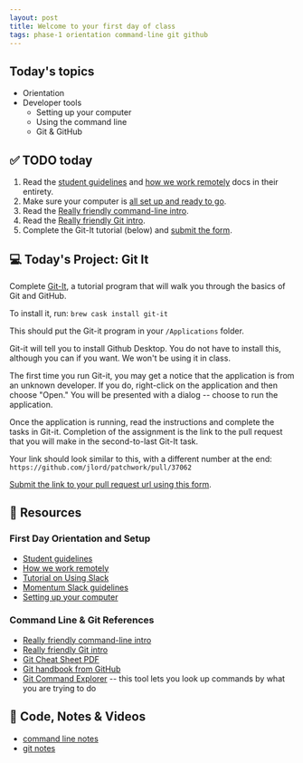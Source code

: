 ```yaml
---
layout: post
title: Welcome to your first day of class
tags: phase-1 orientation command-line git github
---
```


## Today's topics

- Orientation
- Developer tools
  - Setting up your computer
  - Using the command line
  - Git & GitHub

## ✅ TODO today

1. Read the [student guidelines](https://github.com/momentumlearn/student-resources/blob/main/articles/student-guidelines.md) and [how we work remotely](https://github.com/momentumlearn/student-resources/blob/master/articles/working-remotely.md) docs in their entirety.
2. Make sure your computer is [all set up and ready to go](https://github.com/momentumlearn/student-resources/blob/master/articles/setup.md).
3. Read the [Really friendly command-line intro](https://drive.google.com/open?id=1E4ALJrjclTYE4C6lwIV517-SOXiZ-Dqb).
4. Read the [Really friendly Git intro](https://drive.google.com/open?id=125rubyTQpBwmpi6I_UzUWfT1aXeHmy5n).
5. Complete the Git-It tutorial (below) and [submit the form](https://forms.gle/hKL37abHZ7TEoyWT6).


## 💻 Today's Project: Git It

Complete [Git-It](https://github.com/jlord/git-it-electron), a tutorial program that will walk you through the basics of Git and GitHub.

To install it, run:
`brew cask install git-it`

This should put the Git-it program in your `/Applications` folder.

Git-it will tell you to install Github Desktop. You do not have to install this, although you can if you want. We won't be using it in class.

The first time you run Git-it, you may get a notice that the application is from an unknown developer. If you do, right-click on the application and then choose "Open." You will be presented with a dialog -- choose to run the application.

Once the application is running, read the instructions and complete the tasks in Git-it. Completion of the assignment is the link to the pull request that you will make in the second-to-last Git-It task.

Your link should look similar to this, with a different number at the end: `https://github.com/jlord/patchwork/pull/37062`

[Submit the link to your pull request url using this form](https://forms.gle/hKL37abHZ7TEoyWT6).

## 🔖 Resources

### First Day Orientation and Setup

- [Student guidelines](https://github.com/momentumlearn/student-resources/blob/main/articles/student-guidelines.md)
- [How we work remotely](https://github.com/momentumlearn/student-resources/blob/master/articles/working-remotely.md)
- [Tutorial on Using Slack](https://slack.com/resources/using-slack/slack-tutorials)
- [Momentum Slack guidelines](https://docs.google.com/document/d/1updvgMnO2xAAfP46oW__d3-nhv4hPodW7WvxKWX87JA/edit)
- [Setting up your computer](https://github.com/momentumlearn/student-resources/blob/master/articles/setup.md)

### Command Line & Git References

- [Really friendly command-line intro](https://drive.google.com/file/d/1E4ALJrjclTYE4C6lwIV517-SOXiZ-Dqb/view?usp=sharing)
- [Really friendly Git intro](https://drive.google.com/open?id=125rubyTQpBwmpi6I_UzUWfT1aXeHmy5n)
- [Git Cheat Sheet PDF](https://education.github.com/git-cheat-sheet-education.pdf)
- [Git handbook from GitHub](https://guides.github.com/introduction/git-handbook/)
- [Git Command Explorer](https://gitexplorer.com/) -- this tool lets you look up commands by what you are trying to do

## 🦉 Code, Notes & Videos

- [command line notes](https://github.com/momentum-team-7/notes/blob/main/command-line.md)
- [git notes](https://github.com/momentum-team-7/notes/blob/main/git.md)
